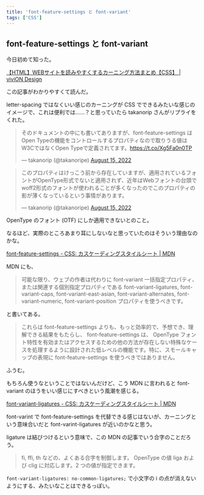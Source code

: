 ```yaml
---
title: 'font-feature-settings と font-variant'
tags: ['CSS']
---
```


## font-feature-settings と font-variant

今日初めて知った。

[【HTML】WEBサイトを読みやすくするカーニング方法まとめ【CSS】 \| viviON Design](https://www.wantedly.com/companies/www-vivion-co/post_articles/343387)

この記事がわかりやすくて読んだ。

letter-spacing ではなくいい感じのカーニングが CSS でできるみたいな感じのイメージで、これは便利では……？と思っていたら takanorip さんがリプライをくれた。

<blockquote class="twitter-tweet" data-partner="tweetdeck"><p lang="ja" dir="ltr">そのドキュメントの中にも書いてありますが、font-feature-settings はOpen Typeの機能をコントロールするプロパティなので取りうる値はW3CではなくOpen Typeで定義されてます。<a href="https://t.co/Xg5Fa0n0TP">https://t.co/Xg5Fa0n0TP</a></p>&mdash; takanorip (@takanoripe) <a href="https://twitter.com/takanoripe/status/1559080663286190080?ref_src=twsrc%5Etfw">August 15, 2022</a></blockquote>

<blockquote class="twitter-tweet" data-partner="tweetdeck"><p lang="ja" dir="ltr">このプロパティはけっこう前から存在していますが、適用されているフォントがOpenType形式でないと適用されず、近年はWebフォントの台頭でwoff2形式のフォントが使われることが多くなったのでこのプロパティの影が薄くなっているという事情があります。</p>&mdash; takanorip (@takanoripe) <a href="https://twitter.com/takanoripe/status/1559081428247511040?ref_src=twsrc%5Etfw">August 15, 2022</a></blockquote>

OpenType のフォント (OTF) にしか適用できないとのこと。

なるほど、実際のところあまり耳にしないなと思っていたのはそういう理由なのかな。

[font\-feature\-settings \- CSS: カスケーディングスタイルシート \| MDN](https://developer.mozilla.org/ja/docs/Web/CSS/font-feature-settings)

MDN にも、

> 可能な限り、ウェブの作者は代わりに font-variant 一括指定プロパティ、または関連する個別指定プロパティである font-variant-ligatures, font-variant-caps, font-variant-east-asian, font-variant-alternates, font-variant-numeric, font-variant-position プロパティを使うべきです。

と書いてある。

> これらは font-feature-settings よりも、もっと効率的で、予想でき、理解できる結果をもたらし、 font-feature-settings は、 OpenType フォント特性を有効またはアクセスするための他の方法が存在しない特殊なケースを処理するように設計された低レベルの機能です。特に、スモールキャップの表現に font-feature-settings を使うべきではありません。

ふうむ。

もちろん使うなということではないんだけど、こう MDN に言われると font-variant のほうをいい感じにすべきという風潮を感じる。

[font\-variant\-ligatures \- CSS: カスケーディングスタイルシート \| MDN](https://developer.mozilla.org/ja/docs/Web/CSS/font-variant-ligatures)

font-varint で font-feature-settings を代替できる感じはないが、カーニングという意味合いだと font-varint-ligatures が近いのかなと思う。

ligature は結びつけるという意味で、この MDN の記事でいう合字のことだろう。

> fi, ffi, th などの、よくある合字を制御します。 OpenType の値 liga および clig に対応します。2 つの値が指定できます。

`font-variant-ligatures: no-common-ligatures;` で小文字の i の点が消えないようにする、みたいなことはできるっぽい。
